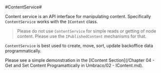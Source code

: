 #ContentService#

Content service is an API interface for manipulating content.  Specifically `ContentService` works with the `IContent` class.

>Please do not use `ContentService` for simple reads or getting of node content.  Please use the `IPublishedContent` mechanisms for that.

`ContentService` is best used to create, move, sort, update backoffice data programmatically.

Please see a simple demonstration in the [IContent Section](/Chapter 04 - Get and Set Content Programattically in Umbraco/02 - IContent.md).